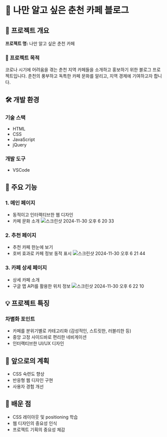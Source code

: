 # 🍵 나만 알고 싶은 춘천 카페 블로그

## 🌟 프로젝트 개요

**프로젝트 명:** 나만 알고 싶은 춘천 카페

### 🎯 프로젝트 목적
코로나 시기에 어려움을 겪는 춘천 지역 카페들을 소개하고 홍보하기 위한 블로그 프로젝트입니다. 춘천의 풍부하고 독특한 카페 문화를 알리고, 지역 경제에 기여하고자 합니다.

## 🛠 개발 환경

### 기술 스택
- HTML
- CSS
- JavaScript
- jQuery

### 개발 도구
- VSCode

## 🌈 주요 기능

### 1. 메인 페이지
- 동적이고 인터랙티브한 웹 디자인
- 카페 문화 소개
![스크린샷 2024-11-30 오후 6 20 33](https://github.com/user-attachments/assets/82e29008-7ebe-443b-a74f-f872e1140862)

### 2. 추천 페이지
- 추천 카페 한눈에 보기
- 호버 효과로 카페 정보 동적 표시
![스크린샷 2024-11-30 오후 6 21 44](https://github.com/user-attachments/assets/a4c91959-96fe-4f23-8735-aed3f219b4ac)


### 3. 카페 상세 페이지
- 상세 카페 소개
- 구글 맵 API를 활용한 위치 정보
![스크린샷 2024-11-30 오후 6 22 10](https://github.com/user-attachments/assets/787e7040-e816-499c-907a-8759d4372b42)


## 💡 프로젝트 특징

### 차별화 포인트
- 카페를 분위기별로 카테고리화 (감성적인, 스트릿한, 러블리한 등)
- 중앙 고정 사이드바로 편리한 네비게이션
- 인터랙티브한 UI/UX 디자인

## 🚀 앞으로의 계획
- CSS 숙련도 향상
- 반응형 웹 디자인 구현
- 사용자 경험 개선

## 📌 배운 점
- CSS 레이아웃 및 positioning 학습
- 웹 디자인의 중요성 인식
- 프로젝트 기획의 중요성 체감
